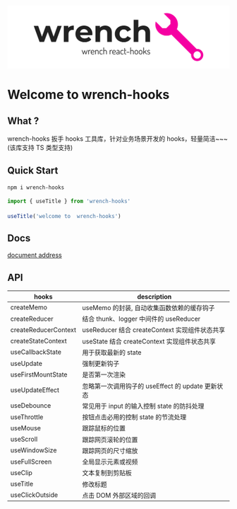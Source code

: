 ![](./public/logo.png)

<h1 >Welcome to wrench-hooks</h1>

## What ?

wrench-hooks 扳手 hooks 工具库，针对<span >业务场景</span>开发的 hooks，轻量简洁~~~ (该库支持 TS 类型支持)

## Quick Start

```sh
npm i wrench-hooks
```

```js
import { useTitle } from 'wrench-hooks'

useTitle('welcome to  wrench-hooks')
```

## Docs

[document address](https://ccj-007.github.io/wrench-hooks/storybook-static/index)

## API

| hooks                | description                                       |
| -------------------- | ------------------------------------------------- |
| createMemo           | useMemo 的封装, 自动收集函数依赖的缓存钩子        |
| createReducer        | 结合 thunk、logger 中间件的 useReducer            |
| createReducerContext | useReducer 结合 createContext 实现组件状态共享    |
| createStateContext   | useState 结合 createContext 实现组件状态共享      |
| useCallbackState     | 用于获取最新的 state                              |
| useUpdate            | 强制更新钩子                                      |
| useFirstMountState   | 是否第一次渲染                                    |
| useUpdateEffect      | 忽略第一次调用钩子的 useEffect 的 update 更新状态 |
| useDebounce          | 常见用于 input 的输入控制 state 的防抖处理        |
| useThrottle          | 按钮点击必用的控制 state 的节流处理               |
| useMouse             | 跟踪鼠标的位置                                    |
| useScroll            | 跟踪网页滚轮的位置                                |
| useWindowSize        | 跟踪网页的尺寸缩放                                |
| useFullScreen        | 全局显示元素或视频                                |
| useClip              | 文本复制到剪贴板                                  |
| useTitle             | 修改标题                                          |
| useClickOutside      | 点击 DOM 外部区域的回调                           |
